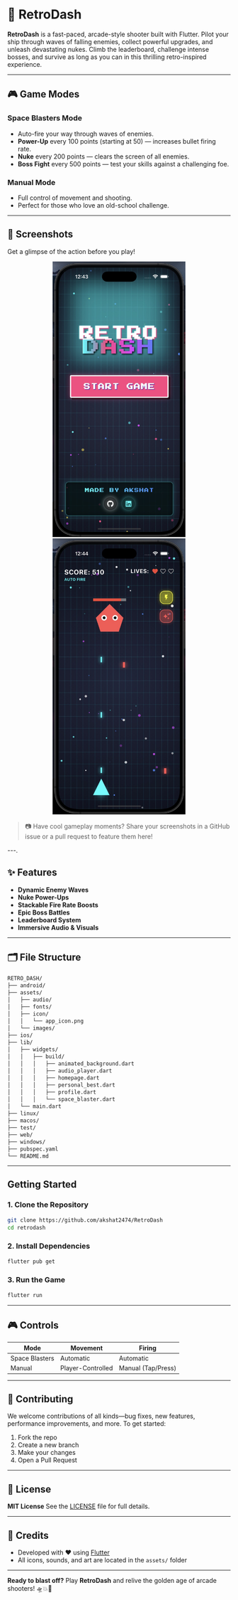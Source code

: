 # 🚀 RetroDash

**RetroDash** is a fast-paced, arcade-style shooter built with Flutter. Pilot your ship through waves of falling enemies, collect powerful upgrades, and unleash devastating nukes. Climb the leaderboard, challenge intense bosses, and survive as long as you can in this thrilling retro-inspired experience.

---

## 🎮 Game Modes

###  Space Blasters Mode

* Auto-fire your way through waves of enemies.
* **Power-Up** every 100 points (starting at 50) — increases bullet firing rate.
* **Nuke** every 200 points — clears the screen of all enemies.
* **Boss Fight** every 500 points — test your skills against a challenging foe.

###  Manual Mode

* Full control of movement and shooting.
* Perfect for those who love an old-school challenge.

---

## 📸 Screenshots

Get a glimpse of the action before you play!

<p align="center">
  <img src="assets/images/home_page.jpg" alt="Gameplay Screenshot 1" width="300"/>
  <img src="assets/images/boss_fight.jpg" alt="Gameplay Screenshot 2" width="300"/>
</p>

> 📷 Have cool gameplay moments? Share your screenshots in a GitHub issue or a pull request to feature them here!

---.

## ✨ Features

*  **Dynamic Enemy Waves**
*  **Nuke Power-Ups**
*  **Stackable Fire Rate Boosts**
*  **Epic Boss Battles**
*  **Leaderboard System**
*  **Immersive Audio & Visuals**

---

## 🗂 File Structure

```
RETRO_DASH/
├── android/
├── assets/
│   ├── audio/
│   ├── fonts/
│   ├── icon/
│   │   └── app_icon.png
│   └── images/
├── ios/
├── lib/
│   ├── widgets/
│   │   ├── build/
│   │   │   ├── animated_background.dart
│   │   │   ├── audio_player.dart
│   │   │   ├── homepage.dart
│   │   │   ├── personal_best.dart
│   │   │   ├── profile.dart
│   │   │   └── space_blaster.dart
│   └── main.dart
├── linux/
├── macos/
├── test/
├── web/
├── windows/
├── pubspec.yaml
└── README.md
```

---

##  Getting Started

### 1. Clone the Repository

```bash
git clone https://github.com/akshat2474/RetroDash
cd retrodash
```

### 2. Install Dependencies

```bash
flutter pub get
```

### 3. Run the Game

```bash
flutter run
```

---

## 🎮 Controls

| Mode           | Movement          | Firing             |
| -------------- | ----------------- | ------------------ |
| Space Blasters | Automatic         | Automatic          |
| Manual         | Player-Controlled | Manual (Tap/Press) |

---

## 🤝 Contributing

We welcome contributions of all kinds—bug fixes, new features, performance improvements, and more.
To get started:

1. Fork the repo
2. Create a new branch
3. Make your changes
4. Open a Pull Request

---

## 📄 License

**MIT License**
See the [LICENSE](LICENSE) file for full details.

---

## 🙌 Credits

* Developed with ❤️ using [Flutter](https://flutter.dev)
* All icons, sounds, and art are located in the `assets/` folder

---

**Ready to blast off?**
Play **RetroDash** and relive the golden age of arcade shooters!
🛸💥👾